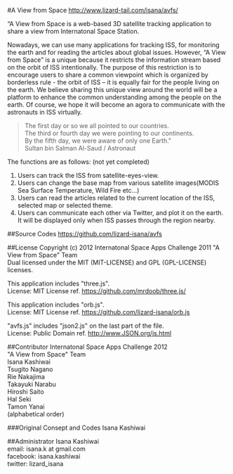 #A View from Space
http://www.lizard-tail.com/isana/avfs/

“A View from Space is a web-based 3D satellite tracking application to share a view from Internatonal Space Station. 

Nowadays, we can use many applications for tracking ISS, for monitoring the earth and for reading the articles about global issues. However, “A View from Space” is a unique because it restricts the information stream based on the orbit of ISS intentionally. The purpose of this restriction is to encourage users to share a common viewpoint which is organized by borderless rule - the orbit of ISS – it is equally fair for the people living on the earth. We believe sharing this unique view around the world will be a platform to enhance the common understanding among the people on the earth. Of course, we hope it will become an agora to communicate with the astronauts in ISS virtually.

>The first day or so we all pointed to our countries.  
>The third or fourth day we were pointing to our continents.  
>By the fifth day, we were aware of only one Earth."  
Sultan bin Salman Al-Saud / Astronaut

The functions are as follows: (not yet completed)  
1. Users can track the ISS from satellite-eyes-view.  
2. Users can change the base map from various satellite images(MODIS Sea Surface Temperature, Wild Fire etc…)  
3. Users can read the articles related to the current location of the ISS, selected map or selected theme.  
4. Users can communicate each other via Twitter, and plot it on the earth. It will be displayed only when ISS passes through the region nearby.

##Source Codes
https://github.com/lizard-isana/avfs

##License
Copyright (c) 2012 Internatonal Space Apps Challenge 2011 "A View from Space" Team  
Dual licensed under the MIT (MIT-LICENSE) and GPL (GPL-LICENSE) licenses.

This application includes "three.js".   
License: MIT License ref. https://github.com/mrdoob/three.js/

This application includes "orb.js".   
License: MIT License ref. https://github.com/lizard-isana/orb.js

"avfs.js" includes "json2.js" on the last part of the file.  
License: Public Domain ref. http://www.JSON.org/js.html


##Contributor
Internatonal Space Apps Challenge 2012  
"A View from Space" Team  
Isana Kashiwai  
Tsugito Nagano  
Rie Nakajima  
Takayuki Narabu  
Hiroshi Saito  
Hal Seki  
Tamon Yanai  
(alphabetical order)

###Original Consept and Codes
Isana Kashiwai

##Administrator
Isana Kashiwai  
email: isana.k at gmail.com  
facebook: isana.kashiwai  
twitter: lizard_isana  

